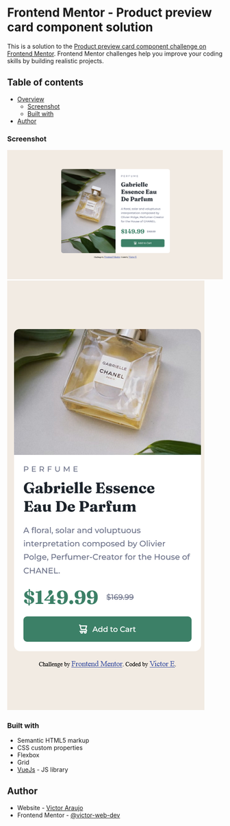 # Frontend Mentor - Product preview card component solution

This is a solution to the [Product preview card component challenge on Frontend Mentor](https://www.frontendmentor.io/challenges/product-preview-card-component-GO7UmttRfa). Frontend Mentor challenges help you improve your coding skills by building realistic projects.

## Table of contents

- [Overview](#overview)
  - [Screenshot](#screenshot)
  - [Built with](#built-with)
- [Author](#author)


### Screenshot

![Desktop](./desktop.png)
![Mobile](./mobile.png)

### Built with

- Semantic HTML5 markup
- CSS custom properties
- Flexbox
- Grid
- [VueJs](https://vuejs.org/) - JS library


## Author

- Website - [Victor Araujo](https://github.com/victor-web-dev)
- Frontend Mentor - [@victor-web-dev](https://www.frontendmentor.io/profile/victor-web-dev)
